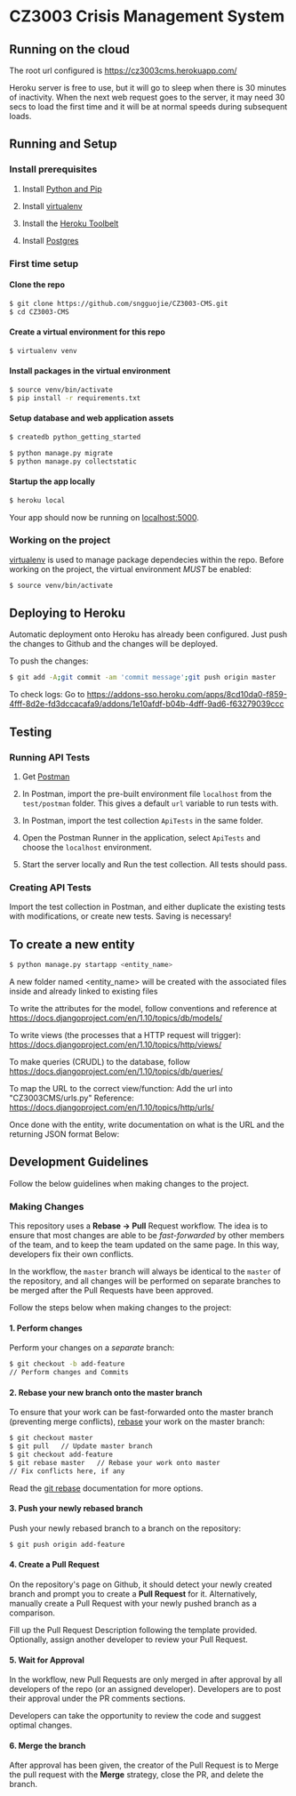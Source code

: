 # CZ3003 Crisis Management System

## Running on the cloud

The root url configured is https://cz3003cms.herokuapp.com/

Heroku server is free to use, but it will go to sleep when there is 30 minutes of inactivity. When the next web request goes to the server, it may need 30 secs to load the first time and it will be at normal speeds during subsequent loads.

## Running and Setup

### Install prerequisites

1. Install [Python and Pip](http://install.python-guide.org)

2. Install [virtualenv](http://docs.python-guide.org/en/latest/dev/virtualenvs/#virtualenvironments-ref)

3. Install the [Heroku Toolbelt](https://toolbelt.heroku.com/)

4. Install [Postgres](https://devcenter.heroku.com/articles/heroku-postgresql#local-setup)

### First time setup

#### Clone the repo

```sh
$ git clone https://github.com/sngguojie/CZ3003-CMS.git
$ cd CZ3003-CMS
```

#### Create a virtual environment for this repo

```sh
$ virtualenv venv
```

#### Install packages in the virtual environment

```sh
$ source venv/bin/activate
$ pip install -r requirements.txt
```

#### Setup database and web application assets

```sh
$ createdb python_getting_started

$ python manage.py migrate
$ python manage.py collectstatic
```

#### Startup the app locally

```sh
$ heroku local
```

Your app should now be running on [localhost:5000](http://localhost:5000/).

### Working on the project

[virtualenv](http://docs.python-guide.org/en/latest/dev/virtualenvs/#virtualenvironments-ref) is used to manage package dependecies within the repo.
Before working on the project, the virtual environment *MUST* be enabled:

```sh
$ source venv/bin/activate
```

## Deploying to Heroku

Automatic deployment onto Heroku has already been configured. Just push the changes to Github and the changes will be deployed.

To push the changes:
```sh
$ git add -A;git commit -am 'commit message';git push origin master
```

To check logs:
Go to https://addons-sso.heroku.com/apps/8cd10da0-f859-4fff-8d2e-fd3dccacafa9/addons/1e10afdf-b04b-4dff-9ad6-f63279039ccc 


## Testing

### Running API Tests

1. Get [Postman](https://www.getpostman.com/)

2. In Postman, import the pre-built environment file `localhost` from the `test/postman` folder. This gives a default `url` variable to run tests with.

3. In Postman, import the test collection `ApiTests` in the same folder.

4. Open the Postman Runner in the application, select `ApiTests` and choose the `localhost` environment.

5. Start the server locally and Run the test collection. All tests should pass.


### Creating API Tests

Import the test collection in Postman, and either duplicate the existing tests with modifications, or create new tests. Saving is necessary!


## To create a new entity
```sh
$ python manage.py startapp <entity_name>
```
A new folder named <entity_name> will be created with the associated files inside and already linked to existing files

To write the attributes for the model, follow conventions and reference at https://docs.djangoproject.com/en/1.10/topics/db/models/

To write views (the processes that a HTTP request will trigger): https://docs.djangoproject.com/en/1.10/topics/http/views/

To make queries (CRUDL) to the database, follow https://docs.djangoproject.com/en/1.10/topics/db/queries/

To map the URL to the correct view/function: Add the url into "CZ3003CMS/urls.py"
Reference: https://docs.djangoproject.com/en/1.10/topics/http/urls/


Once done with the entity, write documentation on what is the URL and the returning JSON format Below:


## Development Guidelines

Follow the below guidelines when making changes to the project.

### Making Changes

This repository uses a **Rebase -> Pull** Request workflow. The idea is to ensure that most changes are able to be *fast-forwarded* by other members of the team, and to keep the team updated on the same page. In this way, developers fix their own conflicts.

In the workflow, the `master` branch will always be identical to the `master` of the repository, and all changes will be performed on separate branches to be merged after the Pull Requests have been approved.

Follow the steps below when making changes to the project:

#### 1. Perform changes

Perform your changes on a *separate* branch:

```sh
$ git checkout -b add-feature
// Perform changes and Commits
```

#### 2. Rebase your new branch onto the master branch

To ensure that your work can be fast-forwarded onto the master branch (preventing merge conflicts), [rebase](https://git-scm.com/book/en/v2/Git-Branching-Rebasing) your work on the master branch:

```sh
$ git checkout master
$ git pull   // Update master branch
$ git checkout add-feature
$ git rebase master   // Rebase your work onto master
// Fix conflicts here, if any
```

Read the [git rebase](https://git-scm.com/docs/git-rebase) documentation for more options.

#### 3. Push your newly rebased branch

Push your newly rebased branch to a branch on the repository:

```sh
$ git push origin add-feature
```

#### 4. Create a Pull Request

On the repository's page on Github, it should detect your newly created branch and prompt you to create a **Pull Request** for it. 
Alternatively, manually create a Pull Request with your newly pushed branch as a comparison.

Fill up the Pull Request Description following the template provided. Optionally, assign another developer to review your Pull Request.

#### 5. Wait for Approval

In the workflow, new Pull Requests are only merged in after approval by all developers of the repo (or an assigned developer). Developers are to post their approval under the PR comments sections.

Developers can take the opportunity to review the code and suggest optimal changes.

#### 6. Merge the branch

After approval has been given, the creator of the Pull Request is to Merge the pull request with the **Merge** strategy, close the PR, and delete the branch.

